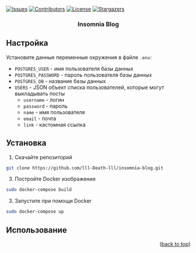 <a id="readme-top"></a>


[![Issues][issues-shield]][issues-url]
[![Contributors][contributors-shield]][contributors-url]
[![License][license-shield]][license-url]
[![Stargazers][stars-shield]][stars-url]

<h3 align="center">Insomnia Blog</h3>

## Настройка
Установите данные переменные окружения в файле `.env`:
- `POSTGRES_USER` - имя пользователя базы данных
- `POSTGRES_PASSWORD` - пароль пользователя базы данных
- `POSTGRES_DB` - название базы данных
- `USERS` - JSON объект списка пользователей, которые могут выкладывать посты
  - `username` - логин
  - `password` - пароль
  - `name` - имя пользователя
  - `email` - почта
  - `link` - кастомная ссылка

## Установка
1. Скачайте репозиторий
 ```sh
 git clone https://github.com/lll-Death-lll/insomnia-blog.git
 ```
3. Постройте Docker изображение
 ```sh
 sudo docker-compose build
 ```
3. Запустите при помощи Docker
 ```sh
 sudo docker-compose up
 ```


## Использование


<p align="right">(<a href="#readme-top">back to top</a>)</p>

[stars-shield]: https://img.shields.io/github/stars/lll-Death-lll/insomnia-blog?style=for-the-badge
[stars-url]: https://github.com/lll-Death-lll/insomnia-blog/stargazers
[license-shield]: https://img.shields.io/github/license/lll-Death-lll/insomnia-blog?style=for-the-badge
[license-url]: https://github.com/lll-Death-lll/insomnia-blog/blob/master/LICENSE
[contributors-shield]: https://img.shields.io/github/contributors/lll-Death-lll/insomnia-blog?style=for-the-badge
[contributors-url]: https://github.com/lll-Death-lll/insomnia-blog/graphs/contributors
[issues-shield]: https://img.shields.io/github/issues/lll-Death-lll/insomnia-blog?style=for-the-badge
[issues-url]: https://github.com/lll-Death-lll/insomnia-blog/issues
